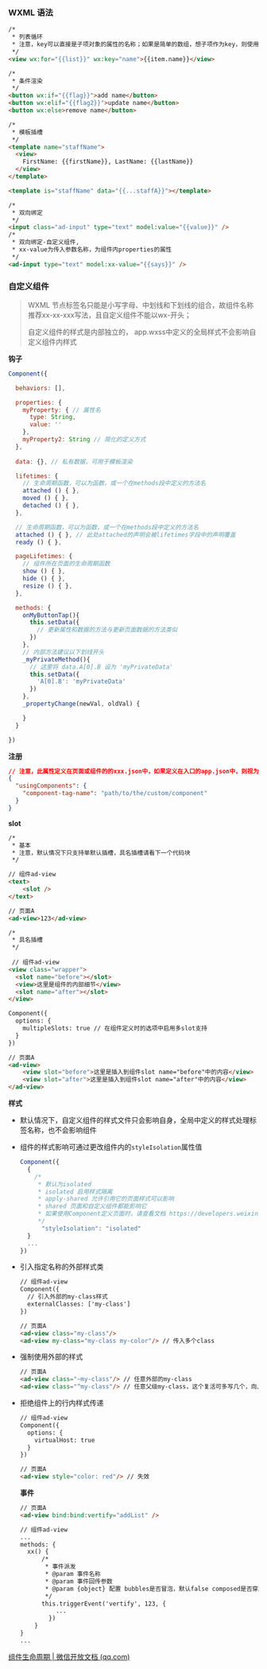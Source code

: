 ### WXML 语法

```html
/*
 * 列表循环
 * 注意，key可以直接是子项对象的属性的名称；如果是简单的数组，想子项作为key，则使用 *this
 */
<view wx:for="{{list}}" wx:key="name">{{item.name}}</view>
```

```html
/*
 * 条件渲染
 */
<button wx:if="{{flag}}">add name</button>
<button wx:elif="{{flag2}}">update name</button>
<button wx:else>remove name</button>
```

```html
/*
 * 模板插槽
 */
<template name="staffName">
  <view>
    FirstName: {{firstName}}, LastName: {{lastName}}
  </view>
</template>

<template is="staffName" data="{{...staffA}}"></template>
```

```html
/*
 * 双向绑定
 */
<input class="ad-input" type="text" model:value="{{value}}" />
/*
 * 双向绑定-自定义组件,
 * xx-value为传入参数名称，为组件内properties的属性
 */
<ad-input type="text" model:xx-value="{{says}}" />
```



### 自定义组件

> WXML 节点标签名只能是小写字母、中划线和下划线的组合，故组件名称推荐xx-xx-xxx写法，且自定义组件不能以wx-开头；
>
> 自定义组件的样式是内部独立的， app.wxss中定义的全局样式不会影响自定义组件内样式

**钩子**

```javascript
Component({

  behaviors: [],

  properties: {
    myProperty: { // 属性名
      type: String,
      value: ''
    },
    myProperty2: String // 简化的定义方式
  },
  
  data: {}, // 私有数据，可用于模板渲染

  lifetimes: {
    // 生命周期函数，可以为函数，或一个在methods段中定义的方法名
    attached () { },
    moved () { },
    detached () { },
  },

  // 生命周期函数，可以为函数，或一个在methods段中定义的方法名
  attached () { }, // 此处attached的声明会被lifetimes字段中的声明覆盖
  ready () { },

  pageLifetimes: {
    // 组件所在页面的生命周期函数
    show () { },
    hide () { },
    resize () { },
  },

  methods: {
    onMyButtonTap(){
      this.setData({
        // 更新属性和数据的方法与更新页面数据的方法类似
      })
    },
    // 内部方法建议以下划线开头
    _myPrivateMethod(){
      // 这里将 data.A[0].B 设为 'myPrivateData'
      this.setData({
        'A[0].B': 'myPrivateData'
      })
    },
    _propertyChange(newVal, oldVal) {

    }
  }

})
```

**注册**

```json
// 注意，此属性定义在页面或组件的的xxx.json中，如果定义在入口的app.json中，则视为全局组件
{
  "usingComponents": {
    "component-tag-name": "path/to/the/custom/component"
  }
}
```

**slot**

```html
/*
 * 基本
 * 注意，默认情况下只支持单默认插槽，具名插槽请看下一个代码块
 */

// 组件ad-view
<text>
    <slot />
</text>

// 页面A
<ad-view>123</ad-view>
```

```html
/*
 * 具名插槽
 */
 
 // 组件ad-view
<view class="wrapper">
  <slot name="before"></slot>
  <view>这里是组件的内部细节</view>
  <slot name="after"></slot>
</view>

Component({
  options: {
    multipleSlots: true // 在组件定义时的选项中启用多slot支持
  }
})

// 页面A
<ad-view>
    <view slot="before">这里是插入到组件slot name="before"中的内容</view>
    <view slot="after">这里是插入到组件slot name="after"中的内容</view>
</ad-view>
```

**样式**

- 默认情况下，自定义组件的样式文件只会影响自身，全局中定义的样式处理标签名称，也不会影响组件

- 组件的样式影响可通过更改组件内的`styleIsolation`属性值

  ```javascript
  Component({
    {
      /*
       * 默认为isolated
       * isolated 启用样式隔离
       * apply-shared 允许引用它的页面样式可以影响
       * shared 页面和自定义组件都能影响它
       * 如果使用Component定义页面时，请查看文档 https://developers.weixin.qq.com/miniprogram/dev/framework/custom-component/wxml-wxss.html
       */
    	"styleIsolation": "isolated"
    }
    ...
  })
  ```

- 引入指定名称的外部样式类

  ```html
  // 组件ad-view
  Component({
    // 引入外部的my-class样式
    externalClasses: ['my-class']
  })
  
  // 页面A
  <ad-view class="my-class"/>
  <ad-view my-class="my-class my-color"/> // 传入多个class
  ```

- 强制使用外部的样式

  ```html
  // 页面A
  <ad-view class="~my-class"/> // 任意外部的my-class
  <ad-view class="^my-class"/> // 任意父级my-class，这个复活可多写几个，向上叠加获取其祖级
  ```

- 拒绝组件上的行内样式传递

  ```html
  // 组件ad-view
  Component({
    options: {
      virtualHost: true
    }
  })
  
  // 页面A
  <ad-view style="color: red"/> // 失效
  ```

  **事件**

  ```html
  // 页面A
  <ad-view bind:bind:vertify="addList" />
  
  // 组件ad-view
  ...
  methods: {
  	xx() {
  		/*
  		 * 事件派发
  		 * @param 事件名称
  		 * @param 事件回传参数
  		 * @param {object} 配置 bubbles是否冒泡，默认false composed是否穿越组件边界，默认false capturePhase是否拥有补货阶段，默认false
  		 */
      	this.triggerEvent('vertify', 123, {
  			...
          })
      }
  }
  ...
  
  ```

  

[组件生命周期 | 微信开放文档 (qq.com)](https://developers.weixin.qq.com/miniprogram/dev/framework/custom-component/lifetimes.html)